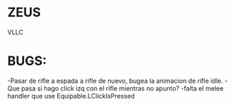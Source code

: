 # ZEUS

VLLC

# BUGS:

-Pasar de rifle a espada a rifle de nuevo, bugea la animacion de rifle idle.
-Que pasa si hago click izq con el rifle mientras no apunto?
-falta el melee handler que use Equipable.LClickIsPressed
